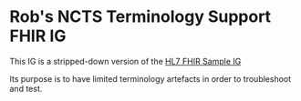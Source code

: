 # Rob's NCTS Terminology Support FHIR IG
This IG is a stripped-down version of the [HL7 FHIR Sample IG](https://github.com/FHIR/sample-ig)

Its purpose is to have limited terminology artefacts in order to troubleshoot and test.
